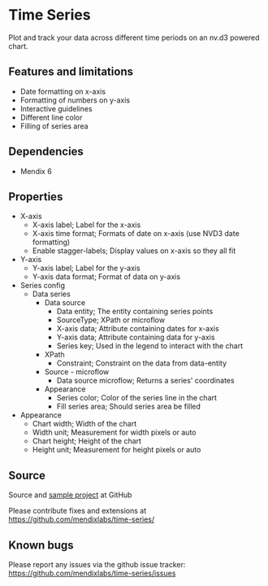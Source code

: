 # Time Series

Plot and track your data across different time periods on an nv.d3 powered chart.

## Features and limitations

* Date formatting on x-axis
* Formatting of numbers on y-axis
* Interactive guidelines
* Different line color
* Filling of series area

## Dependencies

* Mendix 6

## Properties
* X-axis
  * X-axis label; Label for the x-axis
  * X-axis time format; Formats of date on x-axis (use NVD3 date formatting)
  * Enable stagger-labels; Display values on x-axis so they all fit
* Y-axis
  * Y-axis label; Label for the y-axis
  * Y-axis data format; Format of data on y-axis
* Series config
  * Data series
     - Data source
        - Data entity; The entity containing series points
        - SourceType; XPath or microflow
        - X-axis data; Attribute containing dates for x-axis
        - Y-axis data; Attribute containing data for y-axis
        - Series key; Used in the legend to interact with the chart
     - XPath
        - Constraint; Constraint on the data from data-entity
     - Source - microflow
        - Data source microflow; Returns a series' coordinates
     - Appearance
        - Series color; Color of the series line in the chart
        - Fill series area; Should series area be filled
* Appearance
  * Chart width; Width of the chart
  * Width unit; Measurement for width pixels or auto
  * Chart height; Height of the chart
  * Height unit; Measurement for height pixels or auto

## Source

Source and [sample project](https://github.com/mendixlabs/time-series/tree/master/test) at GitHub

Please contribute fixes and extensions at
https://github.com/mendixlabs/time-series/


## Known bugs

Please report any issues via the github issue tracker:
https://github.com/mendixlabs/time-series/issues 


